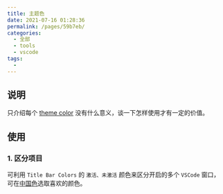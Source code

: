 ```yaml
---
title: 主题色
date: 2021-07-16 01:28:36
permalink: /pages/59b7eb/
categories: 
  - 全部
  - tools
  - vscode
tags: 
  - 
---
```


## 说明

只介绍每个 [theme color](https://code.visualstudio.com/api/references/theme-color) 没有什么意义，谈一下怎样使用才有一定的价值。



## 使用

### 1. 区分项目

可利用 `Title Bar Colors` 的 `激活、未激活` 颜色来区分开启的多个 `VSCode` 窗口，可在[中国色](http://zhongguose.com/)选取喜欢的颜色。